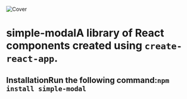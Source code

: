 ![Cover](https://github.com/citymer/simple-modal/src/lib/assets/modal-image.PNG)

# simple-modalA library of React components created using `create-react-app`.

## InstallationRun the following command:`npm install simple-modal`
